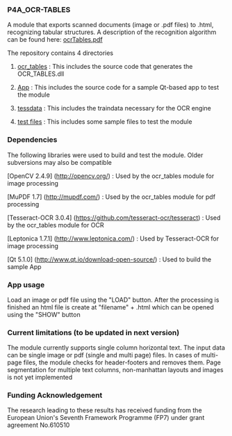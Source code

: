 ### P4A_OCR-TABLES

A module that exports scanned documents (image or .pdf files) to .html, recognizing tabular structures. A description of the recognition algorithm can be found here: [ocrTables.pdf](https://github.com/P4ALLcerthiti/P4ALL_OCR-TABLES/blob/master/ocrTables.pdf)

The repository contains 4 directories

1) [ocr_tables](https://github.com/P4ALLcerthiti/P4ALL_OCR-TABLES/tree/master/ocr_tables) : This includes the source code that generates the OCR_TABLES.dll

2) [App](https://github.com/P4ALLcerthiti/P4ALL_OCR-TABLES/tree/master/App) : This includes the source code for a sample Qt-based app to test the module

3) [tessdata](https://github.com/P4ALLcerthiti/P4ALL_OCR-TABLES/tree/master/tessdata) : This includes the traindata necessary for the OCR engine

4) [test files](https://github.com/P4ALLcerthiti/P4ALL_OCR-TABLES/tree/master/test%20files) : This includes some sample files to test the module


### Dependencies

The following libraries were used to build and test the module. Older subversions may also be compatible

[OpenCV 2.4.9] (http://opencv.org/) : Used by the ocr_tables module for image processing

[MuPDF 1.7] (http://mupdf.com/) : Used by the ocr_tables module for pdf processing

[Tesseract-OCR 3.0.4] (https://github.com/tesseract-ocr/tesseract) : Used by the ocr_tables module for OCR

[Leptonica 1.7.1] (http://www.leptonica.com/) : Used by Tesseract-OCR for image processing

[Qt 5.1.0] (http://www.qt.io/download-open-source/) : Used to build the sample App

### App usage

Load an image or pdf file using the "LOAD" button. After the processing is finished an html file is create at "filename" + .html which can be opened using the "SHOW" button

### Current limitations (to be updated in next version)

The module currently supports single column horizontal text.
The input data can be single image or pdf (single and multi page) files. In cases of multi-page files, the module checks for header-footers and removes them.
Page segmentation for multiple text columns, non-manhattan layouts and images is not yet implemented

### Funding Acknowledgement

The research leading to these results has received funding from the European
Union's Seventh Framework Programme (FP7) under grant agreement No.610510
